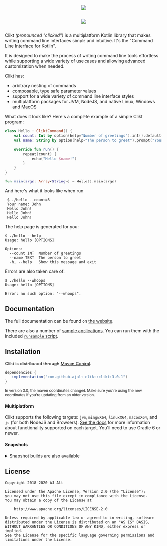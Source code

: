 <h1 align="center">
    <img src="docs/img/wordmark.svg">
    <p><img src="docs/img/animation.png"></p>
</h1>

Clikt *(pronounced "clicked")* is a multiplatform Kotlin library that makes writing command line
interfaces simple and intuitive. It's the "Command Line Interface for Kotlin".

It is designed to make the process of writing command line tools effortless
while supporting a wide variety of use cases and allowing advanced
customization when needed.

Clikt has:

 * arbitrary nesting of commands
 * composable, type safe parameter values
 * support for a wide variety of command line interface styles
 * multiplatform packages for JVM, NodeJS, and native Linux, Windows and MacOS 

 What does it look like? Here's a complete example of a simple Clikt program:

```kotlin
class Hello : CliktCommand() {
    val count: Int by option(help="Number of greetings").int().default(1)
    val name: String by option(help="The person to greet").prompt("Your name")

    override fun run() {
        repeat(count) {
            echo("Hello $name!")
        }
    }
}

fun main(args: Array<String>) = Hello().main(args)
```

And here's what it looks like when run:

```
 $ ./hello --count=3
 Your name: John
 Hello John!
 Hello John!
 Hello John!
```

The help page is generated for you:

```
$ ./hello --help
Usage: hello [OPTIONS]

Options:
  --count INT  Number of greetings
  --name TEXT  The person to greet
  -h, --help   Show this message and exit
```

Errors are also taken care of:

```
$ ./hello --whoops
Usage: hello [OPTIONS]

Error: no such option: "--whoops".
```

## Documentation

The full documentation can be found on [the website](https://ajalt.github.io/clikt).

There are also a number of [sample applications](samples/). You can run
them with the included [`runsample` script](runsample).

## Installation

Clikt is distributed through [Maven Central](https://search.maven.org/artifact/com.github.ajalt.clikt/clikt).

```groovy
dependencies {
   implementation("com.github.ajalt.clikt:clikt:3.0.1")
}
```
 <sup>In version 3.0, the maven coordinates changed. Make sure you're using the new coordinates if you're updating from an older version.</sup>

#### Multiplatform

Clikt supports the following targets: `jvm`, `mingwX64`, `linuxX64`, `macosX64`, and `js` (for both
NodeJS and Browsers). [See the docs](https://ajalt.github.io/clikt/advanced/#multiplatform-support) for more
information about functionality supported on each target. You'll need to use Gradle 6 or newer.

#### Snapshots

<details>
<summary>Snapshot builds are also available</summary>
   
<a href="https://oss.sonatype.org/content/repositories/snapshots/com/github/ajalt/clikt/clikt/"><img src="https://img.shields.io/nexus/s/com.github.ajalt.clikt/clikt?color=blue&label=latest%20shapshot&server=https%3A%2F%2Foss.sonatype.org"/></a>
   
<p>
You'll need to add the Sonatype snapshots repository: 
      
```kotlin
repositories {
    maven {
        url = uri("https://oss.sonatype.org/content/repositories/snapshots/")
    }
}
```
</p>
</details>

## License

    Copyright 2018-2020 AJ Alt

    Licensed under the Apache License, Version 2.0 (the "License");
    you may not use this file except in compliance with the License.
    You may obtain a copy of the License at

        http://www.apache.org/licenses/LICENSE-2.0

    Unless required by applicable law or agreed to in writing, software
    distributed under the License is distributed on an "AS IS" BASIS,
    WITHOUT WARRANTIES OR CONDITIONS OF ANY KIND, either express or implied.
    See the License for the specific language governing permissions and
    limitations under the License.
